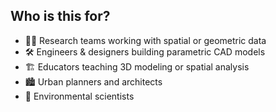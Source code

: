 <section style="position: relative; overflow: hidden;">
  <div style="position: relative; opacity: 1; z-index: 1;">
  <h2 style="text-transform: none;">Who is this for?</h2>
  <ul>
    <li class="fragment">🧑‍🔬 Research teams working with spatial or geometric data</li>
    <li class="fragment">🛠️ Engineers & designers building parametric CAD models</li>
    <li class="fragment">🏗️ Educators teaching 3D modeling or spatial analysis</li>
    <li class="fragment">🏙️ Urban planners and architects</li>
    <li class="fragment">🌿 Environmental scientists</li>
    <!-- <li class="fragment">👩‍💻 Open-source contributors</li> -->
  </ul>
</div>

  <img
    src="images/astronaut-on-a-rocket.webp"
    alt="astronaut rocket"
    style="
      position: absolute;
      bottom: -20px;
      right: -10px;
      max-height: 90%;
      opacity: 0.3;
      pointer-events: none;
      z-index: 0;
    "
  />
</section>

<!--
<section>
  <h2 style="text-transform: none;">Real-World Use Cases</h2>
  <ol>
    <li class="fragment">Parametric parts for 3D printing (JupyterCAD)</li>
    <li class="fragment">Pollution layer overlays + AQI data (JupyterGIS)</li>
    <li class="fragment">Satellite image analysis workflows (GDAL in-browser)</li>
    <li class="fragment">Collaborative geo-tagged design notebooks for civic planning</li>
  </ol>
</section>
-->
